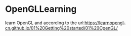 # OpenGLLearning
learn OpenGL and according to the url:https://learnopengl-cn.github.io/01%20Getting%20started/01%20OpenGL/
